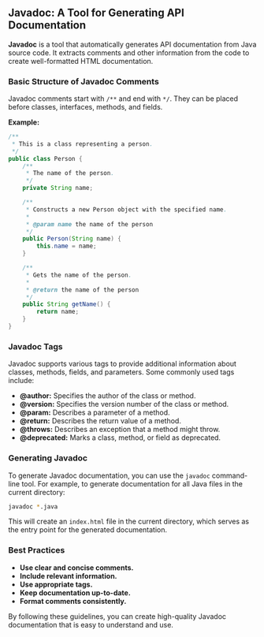 ## Javadoc: A Tool for Generating API Documentation

**Javadoc** is a tool that automatically generates API documentation from Java source code. It extracts comments and other information from the code to create well-formatted HTML documentation.

### Basic Structure of Javadoc Comments
Javadoc comments start with `/**` and end with `*/`. They can be placed before classes, interfaces, methods, and fields.

**Example:**
```java
/**
 * This is a class representing a person.
 */
public class Person {
    /**
     * The name of the person.
     */
    private String name;

    /**
     * Constructs a new Person object with the specified name.
     *
     * @param name the name of the person
     */
    public Person(String name) {
        this.name = name;
    }

    /**
     * Gets the name of the person.
     *
     * @return the name of the person
     */
    public String getName() {
        return name;
    }
}
```

### Javadoc Tags
Javadoc supports various tags to provide additional information about classes, methods, fields, and parameters. Some commonly used tags include:
* **@author:** Specifies the author of the class or method.
* **@version:** Specifies the version number of the class or method.
* **@param:** Describes a parameter of a method.
* **@return:** Describes the return value of a method.
* **@throws:** Describes an exception that a method might throw.
* **@deprecated:** Marks a class, method, or field as deprecated.

### Generating Javadoc
To generate Javadoc documentation, you can use the `javadoc` command-line tool. For example, to generate documentation for all Java files in the current directory:

```bash
javadoc *.java
```

This will create an `index.html` file in the current directory, which serves as the entry point for the generated documentation.

### Best Practices
* **Use clear and concise comments.**
* **Include relevant information.**
* **Use appropriate tags.**
* **Keep documentation up-to-date.**
* **Format comments consistently.**

By following these guidelines, you can create high-quality Javadoc documentation that is easy to understand and use.
